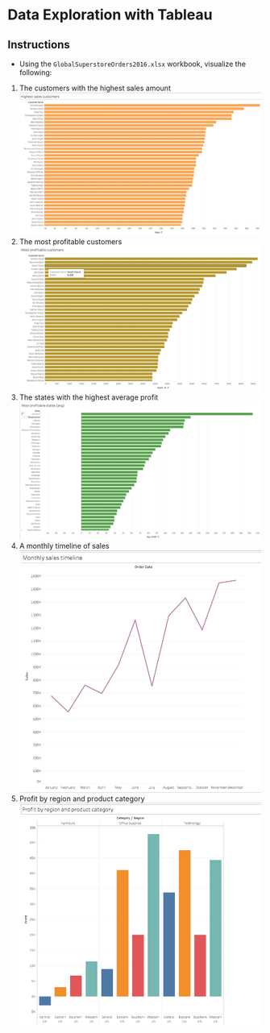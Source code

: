 # Data Exploration with Tableau

## Instructions

* Using the `GlobalSuperstoreOrders2016.xlsx` workbook, visualize the following:

1. The customers with the highest sales amount
   ![01.png](Images/01.png)
2. The most profitable customers
   ![02.png](Images/02.png)
3. The states with the highest average profit
   ![03.png](Images/03.png)
4. A monthly timeline of sales
   ![04.png](Images/04.png)
5. Profit by region and product category
   ![05.png](Images/05.png)
